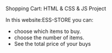 Shopping Cart: HTML & CSS & JS Project 

In this website:ESS-STORE you can:
- choose which items to buy.
- choose the number of items.
- See the total price of your buys
